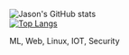 ![Jason's GitHub stats](https://github-readme-stats.vercel.app/api?username=ja-sonyun&show_icons=true&theme=compact)   
[![Top Langs](https://github-readme-stats.vercel.app/api/top-langs/?username=ja-sonyun&layout=compact)](https://github.com/ja-sonyun/github-readme-stats)

ML, Web, Linux, IOT, Security

<!--
**Ja-sonYun/Ja-sonYun** is a ✨ _special_ ✨ repository because its `README.md` (this file) appears on your GitHub profile.

Here are some ideas to get you started:

- 🔭 I’m currently working on ...
- 🌱 I’m currently learning ...
- 👯 I’m looking to collaborate on ...
- 🤔 I’m looking for help with ...
- 💬 Ask me about ...
- 📫 How to reach me: ...
- 😄 Pronouns: ...
- ⚡ Fun fact: ...
-->
